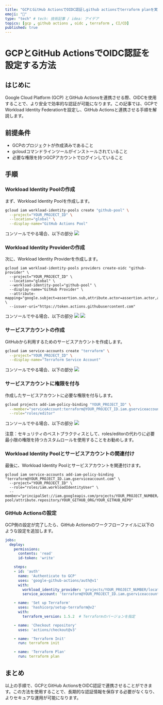 ```yaml
---
title: "GCPとGitHub ActionsでOIDC認証しgithub actionsでterraform planを実施する"
emoji: "🫏"
type: "tech" # tech: 技術記事 / idea: アイデア
topics: [gcp , github actions , oidc , terraform , CI/CD]
published: true
---
```



# GCPとGitHub ActionsでOIDC認証を設定する方法

## はじめに

Google Cloud Platform (GCP) とGitHub Actionsを連携させる際、OIDCを使用することで、より安全で効率的な認証が可能になります。この記事では、GCPでWorkload Identity Federationを設定し、GitHub Actionsと連携させる手順を解説します。

## 前提条件

- GCPのプロジェクトが作成済みであること
- gcloudコマンドラインツールがインストールされていること
- 必要な権限を持つGCPアカウントでログインしていること

## 手順

### Workload Identity Poolの作成

まず、Workload Identity Poolを作成します。

```bash
gcloud iam workload-identity-pools create "github-pool" \
  --project="YOUR_PROJECT_ID" \
  --location="global" \
  --display-name="GitHub Actions Pool"
```

コンソールでやる場合、以下の部分
![](https://storage.googleapis.com/zenn-user-upload/cb62d81ceed2-20240813.png)

### Workload Identity Providerの作成

次に、Workload Identity Providerを作成します。
```
gcloud iam workload-identity-pools providers create-oidc "github-provider" \
  --project="YOUR_PROJECT_ID" \
  --location="global" \
  --workload-identity-pool="github-pool" \
  --display-name="GitHub Provider" \
  --attribute-mapping="google.subject=assertion.sub,attribute.actor=assertion.actor,attribute.repository=assertion.repository" \
  --issuer-uri="https://token.actions.githubusercontent.com"
```

コンソールでやる場合、以下の部分
![](https://storage.googleapis.com/zenn-user-upload/8c57bdc833df-20240813.png)
![](https://storage.googleapis.com/zenn-user-upload/fb19a23b1ebc-20240813.png)

### サービスアカウントの作成

GitHubから利用するためのサービスアカウントを作成します。
```bash
gcloud iam service-accounts create "terraform" \
  --project="YOUR_PROJECT_ID" \
  --display-name="Terraform Service Account"
```

コンソールでやる場合、以下の部分
![](https://storage.googleapis.com/zenn-user-upload/2636b7773657-20240813.png)

### サービスアカウントに権限を付与
作成したサービスアカウントに必要な権限を付与します。
```bash
gcloud projects add-iam-policy-binding "YOUR_PROJECT_ID" \
  --member="serviceAccount:terraform@YOUR_PROJECT_ID.iam.gserviceaccount.com" \
  --role="roles/editor"
```

コンソールでやる場合、以下の部分
![](https://storage.googleapis.com/zenn-user-upload/0d0757646ea4-20240813.png)

注意：セキュリティのベストプラクティスとして、roles/editorの代わりに必要最小限の権限を持つカスタムロールを使用することをお勧めします。

### Workload Identity Poolとサービスアカウントの関連付け
最後に、Workload Identity Poolとサービスアカウントを関連付けます。
```
gcloud iam service-accounts add-iam-policy-binding "terraform@YOUR_PROJECT_ID.iam.gserviceaccount.com" \
  --project="YOUR_PROJECT_ID" \
  --role="roles/iam.workloadIdentityUser" \
  --member="principalSet://iam.googleapis.com/projects/YOUR_PROJECT_NUMBER/locations/global/workloadIdentityPools/github-pool/attribute.repository/YOUR_GITHUB_ORG/YOUR_GITHUB_REPO"
```

### GitHub Actionsの設定
GCP側の設定が完了したら、GitHub Actionsのワークフローファイルに以下のような設定を追加します。
```yaml
jobs:
  deploy:
    permissions:
      contents: 'read'
      id-token: 'write'

    steps:
    - id: 'auth'
      name: 'Authenticate to GCP'
      uses: 'google-github-actions/auth@v1'
      with:
        workload_identity_provider: 'projects/YOUR_PROJECT_NUMBER/locations/global/workloadIdentityPools/github-pool/providers/github-provider'
        service_account: 'terraform@YOUR_PROJECT_ID.iam.gserviceaccount.com'

    - name: 'Set up Terraform'
      uses: 'hashicorp/setup-terraform@v2'
      with:
        terraform_version: 1.5.2  # Terraformのバージョンを指定

    - name: 'Checkout repository'
      uses: 'actions/checkout@v3'

    - name: 'Terraform Init'
      run: terraform init

    - name: 'Terraform Plan'
      run: terraform plan
```

## まとめ
以上の手順で、GCPとGitHub ActionsをOIDC認証で連携させることができます。この方法を使用することで、長期的な認証情報を保存する必要がなくなり、よりセキュアな運用が可能になります。